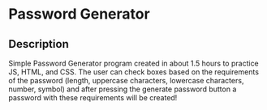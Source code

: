 # Password Generator

## Description

Simple Password Generator program created in about 1.5 hours to practice JS, HTML, and CSS. The user can check boxes based on the requirements of the password (length, uppercase characters, lowercase characters, number, symbol) and after pressing the generate password button a password with these requirements will be created!
